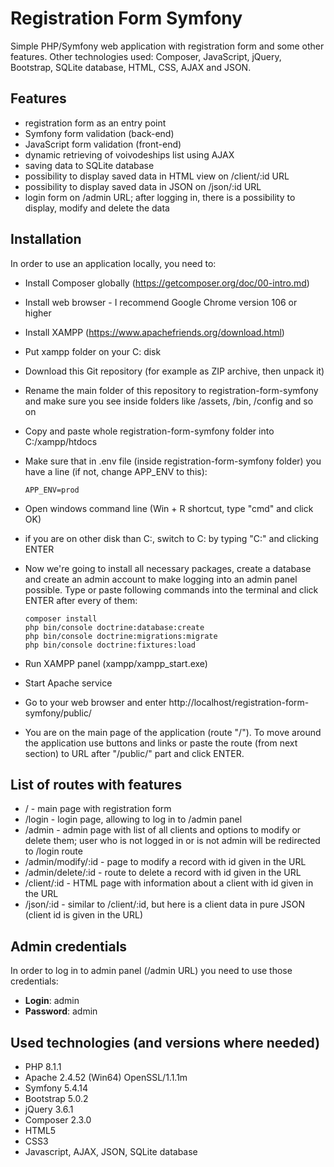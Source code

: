 # Registration Form Symfony

Simple PHP/Symfony web application with registration form and some other features. Other technologies used: Composer, JavaScript, jQuery, Bootstrap, SQLite database, HTML, CSS, AJAX and JSON.

## Features

- registration form as an entry point
- Symfony form validation (back-end)
- JavaScript form validation (front-end)
- dynamic retrieving of voivodeships list using AJAX
- saving data to SQLite database
- possibility to display saved data in HTML view on /client/:id URL
- possibility to display saved data in JSON on /json/:id URL
- login form on /admin URL; after logging in, there is a possibility to display, modify and delete the data

## Installation

In order to use an application locally, you need to:
- Install Composer globally (https://getcomposer.org/doc/00-intro.md)
- Install web browser - I recommend Google Chrome version 106 or higher
- Install XAMPP (https://www.apachefriends.org/download.html)
- Put xampp folder on your C: disk
- Download this Git repository (for example as ZIP archive, then unpack it)
- Rename the main folder of this repository to registration-form-symfony and make sure you see inside folders like /assets, /bin, /config and so on
- Copy and paste whole registration-form-symfony folder into C:/xampp/htdocs
- Make sure that in .env file (inside registration-form-symfony folder) you have a line (if not, change APP_ENV to this):

    <code>APP_ENV=prod</code>

- Open windows command line (Win + R shortcut, type "cmd" and click OK)
- if you are on other disk than C:, switch to C: by typing "C:" and clicking ENTER
- Now we're going to install all necessary packages, create a database and create an admin account to make logging into an admin panel possible. Type or paste following commands into the terminal and click ENTER after every of them:
    ```
    composer install
    php bin/console doctrine:database:create
    php bin/console doctrine:migrations:migrate
    php bin/console doctrine:fixtures:load
    ```
- Run XAMPP panel (xampp/xampp_start.exe)
- Start Apache service
- Go to your web browser and enter http://localhost/registration-form-symfony/public/
- You are on the main page of the application (route "/"). To move around the application use buttons and links or paste the route (from next section) to URL after "/public/" part and click ENTER.

## List of routes with features
- / - main page with registration form
- /login - login page, allowing to log in to /admin panel
- /admin - admin page with list of all clients and options to modify or delete them; user who is not logged in or is not admin will be redirected to /login route
- /admin/modify/:id - page to modify a record with id given in the URL
- /admin/delete/:id - route to delete a record with id given in the URL
- /client/:id - HTML page with information about a client with id given in the URL
- /json/:id - similar to /client/:id, but here is a client data in pure JSON (client id is given in the URL)

## Admin credentials

In order to log in to admin panel (/admin URL) you need to use those credentials:<br>
- **Login**: admin<br>
- **Password**: admin

## Used technologies (and versions where needed)

- PHP 8.1.1
- Apache 2.4.52 (Win64) OpenSSL/1.1.1m
- Symfony 5.4.14
- Bootstrap 5.0.2
- jQuery 3.6.1
- Composer 2.3.0
- HTML5
- CSS3
- Javascript, AJAX, JSON, SQLite database
